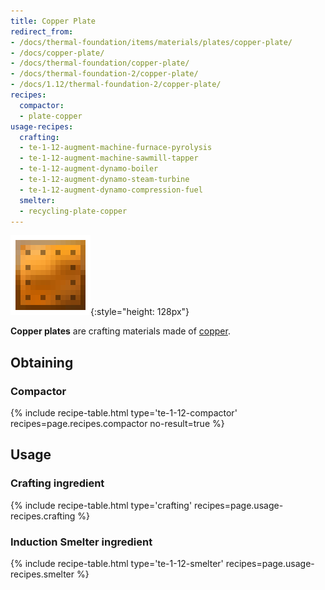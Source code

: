 ```yaml
---
title: Copper Plate
redirect_from:
- /docs/thermal-foundation/items/materials/plates/copper-plate/
- /docs/copper-plate/
- /docs/thermal-foundation/copper-plate/
- /docs/thermal-foundation-2/copper-plate/
- /docs/1.12/thermal-foundation-2/copper-plate/
recipes:
  compactor:
  - plate-copper
usage-recipes:
  crafting:
  - te-1-12-augment-machine-furnace-pyrolysis
  - te-1-12-augment-machine-sawmill-tapper
  - te-1-12-augment-dynamo-boiler
  - te-1-12-augment-dynamo-steam-turbine
  - te-1-12-augment-dynamo-compression-fuel
  smelter:
  - recycling-plate-copper
---
```


![Copper plate](/assets/images/thermal-foundation-2/plate-copper.png){:style="height: 128px"}


**Copper plates** are crafting materials made of [copper](../copper-ingot/).


Obtaining
---------

### Compactor
{% include recipe-table.html type='te-1-12-compactor' recipes=page.recipes.compactor no-result=true %}


Usage
-----

### Crafting ingredient
{% include recipe-table.html type='crafting' recipes=page.usage-recipes.crafting %}

### Induction Smelter ingredient
{% include recipe-table.html type='te-1-12-smelter' recipes=page.usage-recipes.smelter %}

